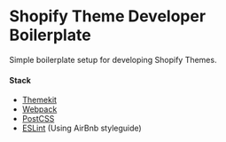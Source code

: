 # Shopify Theme Developer Boilerplate
Simple boilerplate setup for developing Shopify Themes.

#### Stack
- [Themekit](https://github.com/Shopify/themekit)
- [Webpack](https://webpack.js.org/)
- [PostCSS](https://postcss.org/)
- [ESLint](https://eslint.org/) (Using AirBnb styleguide)
